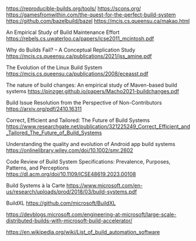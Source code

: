 https://reproducible-builds.org/tools/
https://scons.org/
https://gamesfromwithin.com/the-quest-for-the-perfect-build-system
https://github.com/bazelbuild/bazel
https://mcis.cs.queensu.ca/makao.html

An Empirical Study of Build Maintenance Effort
https://rebels.cs.uwaterloo.ca/papers/icse2011_mcintosh.pdf

Why do Builds Fail? – A Conceptual Replication Study
https://mcis.cs.queensu.ca/publications/2021/jss_amine.pdf

The Evolution of the Linux Build System
https://mcis.cs.queensu.ca/publications/2008/eceasst.pdf

The nature of build changes: An empirical study of Maven-based build systems
https://pinzger.github.io/papers/Macho2021-buildchanges.pdf

Build Issue Resolution from the Perspective of Non-Contributors
https://arxiv.org/pdf/2410.16311

Correct, Efficient and Tailored: The Future of Build Systems
https://www.researchgate.net/publication/321225249_Correct_Efficient_and_Tailored_The_Future_of_Build_Systems

Understanding the quality and evolution of Android app build systems
https://onlinelibrary.wiley.com/doi/10.1002/smr.2602

Code Review of Build System Specifications: Prevalence, Purposes, Patterns, and Perceptions
https://dl.acm.org/doi/10.1109/ICSE48619.2023.00108

Build Systems à la Carte
https://www.microsoft.com/en-us/research/uploads/prod/2018/03/build-systems.pdf

BuildXL
https://github.com/microsoft/BuildXL

https://devblogs.microsoft.com/engineering-at-microsoft/large-scale-distributed-builds-with-microsoft-build-accelerator/

https://en.wikipedia.org/wiki/List_of_build_automation_software

